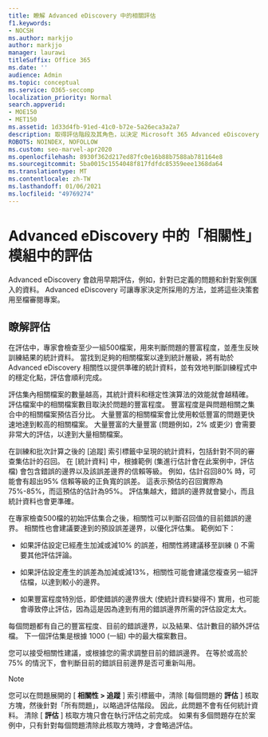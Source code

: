 ```yaml
---
title: 瞭解 Advanced eDiscovery 中的相關評估
f1.keywords:
- NOCSH
ms.author: markjjo
author: markjjo
manager: laurawi
titleSuffix: Office 365
ms.date: ''
audience: Admin
ms.topic: conceptual
ms.service: O365-seccomp
localization_priority: Normal
search.appverid:
- MOE150
- MET150
ms.assetid: 1d33d4fb-91ed-41c0-b72e-5a26eca3a2a7
description: 取得評估階段及其角色，以決定 Microsoft 365 Advanced eDiscovery 中的相關性訓練期間的豐富問題。
ROBOTS: NOINDEX, NOFOLLOW
ms.custom: seo-marvel-apr2020
ms.openlocfilehash: 8930f362d217ed87fc0e16b88b7588ab781164e8
ms.sourcegitcommit: 5ba0015c1554048f817fdfdc85359eee1368da64
ms.translationtype: MT
ms.contentlocale: zh-TW
ms.lasthandoff: 01/06/2021
ms.locfileid: "49769274"
---
```

# <a name="assessment-in-the-relevance-module-in-advanced-ediscovery"></a>Advanced eDiscovery 中的「相關性」模組中的評估
  
Advanced eDiscovery 會啟用早期評估，例如，針對已定義的問題和針對案例匯入的資料。 Advanced eDiscovery 可讓專家決定所採用的方法，並將這些決策套用至檔審閱專案。
  
## <a name="understanding-assessment"></a>瞭解評估

在評估中，專家會檢查至少一組500檔案，用來判斷問題的豐富程度，並產生反映訓練結果的統計資料。 當找到足夠的相關檔案以達到統計層級，將有助於 Advanced eDiscovery 相關性以提供準確的統計資料，並有效地判斷訓練程式中的穩定化點，評估會順利完成。 
  
評估集內相關檔案的數量越高，其統計資料和穩定性演算法的效能就會越精確。 評估檔案中的相關檔案數目取決於問題的豐富程度。 豐富程度是與問題相關之集合中的相關檔案預估百分比。 大量豐富的相關檔案會比使用較低豐富的問題更快速地達到較高的相關檔案。 大量豐富的大量豐富 (問題例如，2% 或更少) 會需要非常大的評估，以達到大量相關檔案。
  
在訓練和批次計算之後的 [追蹤] 索引標籤中呈現的統計資料，包括針對不同的審查集估計的召回。 在 [統計資料] 中，根據範例 (集進行估計會在此案例中，評估檔) 會包含錯誤的邊界以及該誤差邊界的信賴等級。 例如，估計召回80% 時，可能會有超出95% 信賴等級的正負寬的誤差。 這表示預估的召回實際為 75%-85%，而這預估的估計為95%。 評估集越大，錯誤的邊界就會變小，而且統計資料也會更準確。 
  
在專家檢查500檔的初始評估集合之後，相關性可以判斷召回值的目前錯誤的邊界。 相關性也會建議要達到的預設誤差邊界，以優化評估集。 範例如下：
  
- 如果評估設定已經產生加減或減10% 的誤差，相關性將建議移至訓練 () 不需要其他評估評論。 

- 如果評估設定產生的誤差為加減或減13%，相關性可能會建議您複查另一組評估檔，以達到較小的邊界。 

- 如果豐富程度特別低，即使錯誤的邊界很大 (使統計資料變得不) 實用，也可能會導致停止評估，因為這是因為達到有用的錯誤邊界所需的評估設定太大。

每個問題都有自己的豐富程度、目前的錯誤邊界，以及結果、估計數目的額外評估檔。 下一個評估集是根據 1000 (一組) 中的最大檔案數目。
  
您可以接受相關性建議，或根據您的需求調整目前的錯誤邊界。 在等於或高於75% 的情況下，會判斷目前的錯誤目前邊界是否可重新叫用。
  
> [!NOTE]
> 您可以在問題展開的 [ **相關性 \> 追蹤** ] 索引標籤中，清除 [每個問題的 **評估** ] 核取方塊，然後針對「所有問題」，以略過評估階段。 因此，此問題不會有任何統計資料。 清除 [ **評估** ] 核取方塊只會在執行評估之前完成。 如果有多個問題存在於案例中，只有針對每個問題清除此核取方塊時，才會略過評估。
